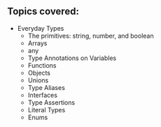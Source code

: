 ## Topics covered:

-   Everyday Types
    -   The primitives: string, number, and boolean
    -   Arrays
    -   any
    -   Type Annotations on Variables
    -   Functions
    -   Objects
    -   Unions
    -   Type Aliases
    -   Interfaces
    -   Type Assertions
    -   Literal Types
    -   Enums
